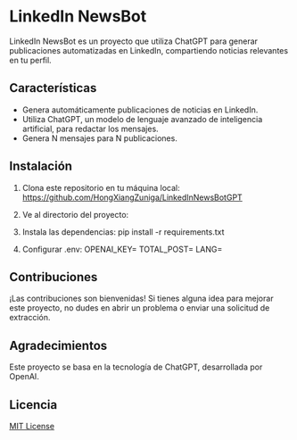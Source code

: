 # LinkedIn NewsBot

LinkedIn NewsBot es un proyecto que utiliza ChatGPT para generar publicaciones automatizadas en LinkedIn, compartiendo noticias relevantes en tu perfil.

## Características

- Genera automáticamente publicaciones de noticias en LinkedIn.
- Utiliza ChatGPT, un modelo de lenguaje avanzado de inteligencia artificial, para redactar los mensajes.
- Genera N mensajes para N publicaciones.

## Instalación

1. Clona este repositorio en tu máquina local: 
    https://github.com/HongXiangZuniga/LinkedInNewsBotGPT
2. Ve al directorio del proyecto:

3. Instala las dependencias:
    pip install -r requirements.txt

4. Configurar .env:
    OPENAI_KEY=
    TOTAL_POST=
    LANG=<LANG to post english o spanish>

## Contribuciones

¡Las contribuciones son bienvenidas! Si tienes alguna idea para mejorar este proyecto, no dudes en abrir un problema o enviar una solicitud de extracción.

## Agradecimientos

Este proyecto se basa en la tecnología de ChatGPT, desarrollada por OpenAI.

## Licencia

[MIT License](https://opensource.org/licenses/MIT)